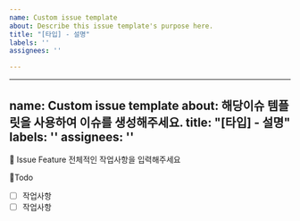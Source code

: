 ```yaml
---
name: Custom issue template
about: Describe this issue template's purpose here.
title: "[타입] - 설명"
labels: ''
assignees: ''

---
```


---
name: Custom issue template
about: 해당이슈 템플릿을 사용하여 이슈를 생성해주세요.
title: "[타입] - 설명"
labels: ''
assignees: ''
---
📕 Issue Feature 
전체적인 작업사항을 입력해주세요

🧾Todo
- [ ] 작업사항
- [ ] 작업사항

